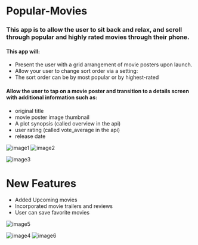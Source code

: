 # Popular-Movies

### This app is to allow the user to sit back and relax, and scroll through popular and highly rated movies through their phone.

#### This app will: ####

* Present the user with a grid arrangement of movie posters upon launch.
* Allow your user to change sort order via a setting:
* The sort order can be by most popular or by highest-rated
#### Allow the user to tap on a movie poster and transition to a details screen with additional information such as: ####
* original title
* movie poster image thumbnail
* A plot synopsis (called overview in the api)
* user rating (called vote_average in the api)
* release date

![image1](https://user-images.githubusercontent.com/22177989/93108954-114dab80-f679-11ea-9341-950197e39cbf.png)
![image2](https://user-images.githubusercontent.com/22177989/93108978-17dc2300-f679-11ea-803d-df99fe3991c6.png)

![image3](https://user-images.githubusercontent.com/22177989/93109006-20ccf480-f679-11ea-9934-13b287638dcd.png)

# New Features 
* Added Upcoming movies
* Incorporated movie trailers and reviews
* User can save favorite movies

![image5](https://user-images.githubusercontent.com/22177989/93109047-2c202000-f679-11ea-9718-91f4b56f4b12.png)

![image4](https://user-images.githubusercontent.com/22177989/93109035-288c9900-f679-11ea-9d93-8549fd92f430.png)
![image6](https://user-images.githubusercontent.com/22177989/93109374-9a64e280-f679-11ea-9df2-9ed8a165bc82.png)
